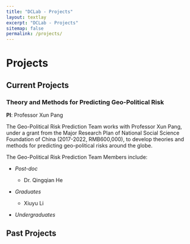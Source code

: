 ```yaml
---
title: "DCLab - Projects"
layout: textlay
excerpt: "DCLab - Projects"
sitemap: false
permalink: /projects/
---
```


# Projects

## Current Projects

### Theory and Methods for Predicting Geo-Political Risk

**PI**: Professor Xun Pang

The Geo-Political Risk Prediction Team works with Professor Xun Pang, under a grant from the Major Research Plan of National Social Science Foundation of China (2017-2022, RMB600,000), to develop theories and methods for predicting geo-political risks around the globe. 

The Geo-Political Risk Prediction Team Members include: 

- *Post-doc*

  * Dr. Qingqian He

- *Graduates*

  * Xiuyu Li

- *Undergraduates*




## Past Projects

